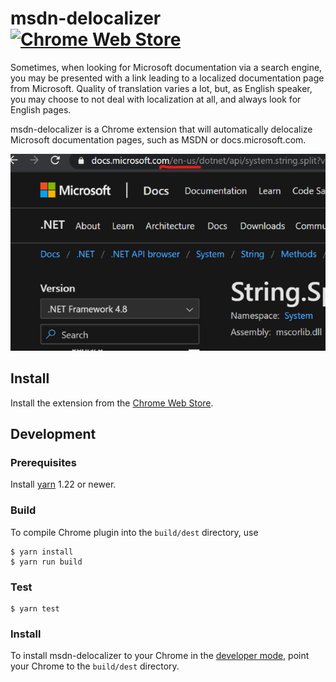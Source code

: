 msdn-delocalizer [![Chrome Web Store][badge-chrome-web-store]][chrome-web-store]
================
Sometimes, when looking for Microsoft documentation via a search engine, you
may be presented with a link leading to a localized documentation page from
Microsoft. Quality of translation varies a lot, but, as English speaker, you
may choose to not deal with localization at all, and always look for English
pages.

msdn-delocalizer is a Chrome extension that will automatically delocalize
Microsoft documentation pages, such as MSDN or docs.microsoft.com.

![Screenshot required by Chrome Web Store][screenshot]

Install
-------

Install the extension from the [Chrome Web Store][chrome-web-store].

Development
-----------
### Prerequisites

Install [yarn][] 1.22 or newer.

### Build

To compile Chrome plugin into the `build/dest` directory, use

```console
$ yarn install
$ yarn run build
```

### Test

```console
$ yarn test
```

### Install

To install msdn-delocalizer to your Chrome in the [developer
mode][chrome-dev-mode], point your Chrome to the `build/dest` directory.

[badge-chrome-web-store]: https://img.shields.io/chrome-web-store/v/oakieneemalliefelmegebjjagnjgpbm
[chrome-dev-mode]: https://developer.chrome.com/extensions/getstarted#unpacked
[chrome-web-store]: https://chrome.google.com/webstore/detail/msdn-delocalizer/oakieneemalliefelmegebjjagnjgpbm
[screenshot]: docs/screenshot.png
[yarn]: https://classic.yarnpkg.com/
